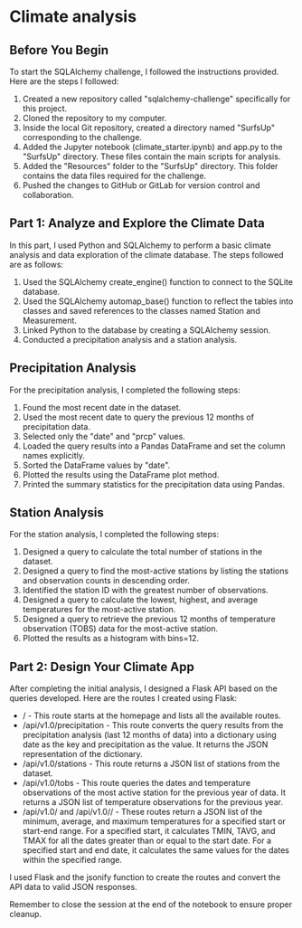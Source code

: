 # Climate analysis 

## Before You Begin
To start the SQLAlchemy challenge, I followed the instructions provided. Here are the steps I followed:

1. Created a new repository called "sqlalchemy-challenge" specifically for this project.
2. Cloned the repository to my computer.
3. Inside the local Git repository, created a directory named "SurfsUp" corresponding to the challenge.
4. Added the Jupyter notebook (climate_starter.ipynb) and app.py to the "SurfsUp" directory. These files contain the main scripts for analysis.
5. Added the "Resources" folder to the "SurfsUp" directory. This folder contains the data files required for the challenge.
6. Pushed the changes to GitHub or GitLab for version control and collaboration.

## Part 1: Analyze and Explore the Climate Data
In this part, I used Python and SQLAlchemy to perform a basic climate analysis and data exploration of the climate database. The steps followed are as follows:

1. Used the SQLAlchemy create_engine() function to connect to the SQLite database.
2. Used the SQLAlchemy automap_base() function to reflect the tables into classes and saved references to the classes named Station and Measurement.
3. Linked Python to the database by creating a SQLAlchemy session.
4. Conducted a precipitation analysis and a station analysis.

## Precipitation Analysis
For the precipitation analysis, I completed the following steps:

1. Found the most recent date in the dataset.
2. Used the most recent date to query the previous 12 months of precipitation data.
3. Selected only the "date" and "prcp" values.
4. Loaded the query results into a Pandas DataFrame and set the column names explicitly.
5. Sorted the DataFrame values by "date".
6. Plotted the results using the DataFrame plot method.
7. Printed the summary statistics for the precipitation data using Pandas.

## Station Analysis
For the station analysis, I completed the following steps:

1. Designed a query to calculate the total number of stations in the dataset.
2. Designed a query to find the most-active stations by listing the stations and observation counts in descending order.
3. Identified the station ID with the greatest number of observations.
4. Designed a query to calculate the lowest, highest, and average temperatures for the most-active station.
5. Designed a query to retrieve the previous 12 months of temperature observation (TOBS) data for the most-active station.
6. Plotted the results as a histogram with bins=12.

## Part 2: Design Your Climate App
After completing the initial analysis, I designed a Flask API based on the queries developed. Here are the routes I created using Flask:

* / - This route starts at the homepage and lists all the available routes.
* /api/v1.0/precipitation - This route converts the query results from the precipitation analysis (last 12 months of data) into a dictionary using date as the key and precipitation as the value. It returns the JSON representation of the dictionary.
* /api/v1.0/stations - This route returns a JSON list of stations from the dataset.
* /api/v1.0/tobs - This route queries the dates and temperature observations of the most active station for the previous year of data. It returns a JSON list of temperature observations for the previous year.
* /api/v1.0/<start> and /api/v1.0/<start>/<end> - These routes return a JSON list of the minimum, average, and maximum temperatures for a specified start or start-end range. For a specified start, it calculates TMIN, TAVG, and TMAX for all the dates greater than or equal to the start date. For a specified start and end date, it calculates the same values for the dates within the specified range.
  
I used Flask and the jsonify function to create the routes and convert the API data to valid JSON responses.

Remember to close the session at the end of the notebook to ensure proper cleanup.
